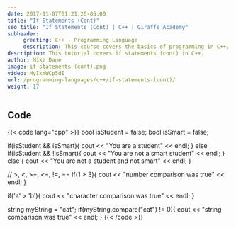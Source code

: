 ```yaml
---
date: 2017-11-07T01:21:26-05:00
title: "If Statements (Cont)"
seo_title: "If Statements (Cont) | C++ | Giraffe Academy"
subheader:
     greeting: C++ - Programming Language
     description: This course covers the basics of programming in C++. Work your way through the videos and we'll teach you everything you need to know to start your programming journey!
description: This tutorial covers if statements (cont) in C++.
author: Mike Dane
image: if-statements-(cont).png
video: MyIkmWCp5dI
url: /programming-languages/c++/if-statements-(cont)/
weight: 17
---
```


## Code

{{< code lang="cpp" >}}
bool isStudent = false;
bool isSmart = false;

if(isStudent && isSmart){
     cout << "You are a student" << endl;
} else if(isStudent && !isSmart){
     cout << "You are not a smart student" << endl;
} else {
     cout << "You are not a student and not smart" << endl;
}

// >, <, >=, <=, !=, ==
if(1 > 3){
     cout << "number comparison was true" << endl;
}

if('a' > 'b'){
     cout << "character comparison was true" << endl;
}

string myString = "cat";
if(myString.compare("cat") != 0){
     cout << "string comparison was true" << endl;
}
{{< /code >}}